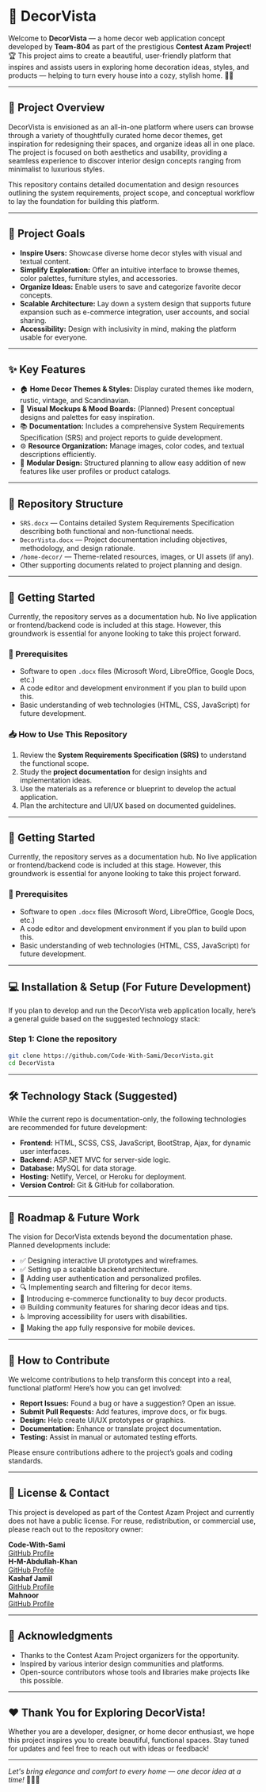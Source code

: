 # 🎨 DecorVista

Welcome to **DecorVista** — a home decor web application concept developed by **Team-804** as part of the prestigious **Contest Azam Project**! 🏆 This project aims to create a beautiful, user-friendly platform that inspires and assists users in exploring home decoration ideas, styles, and products — helping to turn every house into a cozy, stylish home. 🏡✨

---

## 📖 Project Overview

DecorVista is envisioned as an all-in-one platform where users can browse through a variety of thoughtfully curated home decor themes, get inspiration for redesigning their spaces, and organize ideas all in one place. The project is focused on both aesthetics and usability, providing a seamless experience to discover interior design concepts ranging from minimalist to luxurious styles. 

This repository contains detailed documentation and design resources outlining the system requirements, project scope, and conceptual workflow to lay the foundation for building this platform.

---

## 🎯 Project Goals

- **Inspire Users:** Showcase diverse home decor styles with visual and textual content.
- **Simplify Exploration:** Offer an intuitive interface to browse themes, color palettes, furniture styles, and accessories.
- **Organize Ideas:** Enable users to save and categorize favorite decor concepts.
- **Scalable Architecture:** Lay down a system design that supports future expansion such as e-commerce integration, user accounts, and social sharing.
- **Accessibility:** Design with inclusivity in mind, making the platform usable for everyone.

---

## ✨ Key Features

- 🏠 **Home Decor Themes & Styles:** Display curated themes like modern, rustic, vintage, and Scandinavian.
- 🎨 **Visual Mockups & Mood Boards:** (Planned) Present conceptual designs and palettes for easy inspiration.
- 📚 **Documentation:** Includes a comprehensive System Requirements Specification (SRS) and project reports to guide development.
- ⚙️ **Resource Organization:** Manage images, color codes, and textual descriptions efficiently.
- 🧩 **Modular Design:** Structured planning to allow easy addition of new features like user profiles or product catalogs.

---

## 📂 Repository Structure

- `SRS.docx` — Contains detailed System Requirements Specification describing both functional and non-functional needs.
- `DecorVista.docx` — Project documentation including objectives, methodology, and design rationale.
- `/home-decor/` — Theme-related resources, images, or UI assets (if any).
- Other supporting documents related to project planning and design.

---

## 🚀 Getting Started

Currently, the repository serves as a documentation hub. No live application or frontend/backend code is included at this stage. However, this groundwork is essential for anyone looking to take this project forward.

### 🔧 Prerequisites

- Software to open `.docx` files (Microsoft Word, LibreOffice, Google Docs, etc.)
- A code editor and development environment if you plan to build upon this.
- Basic understanding of web technologies (HTML, CSS, JavaScript) for future development.

### 📥 How to Use This Repository

1. Review the **System Requirements Specification (SRS)** to understand the functional scope.
2. Study the **project documentation** for design insights and implementation ideas.
3. Use the materials as a reference or blueprint to develop the actual application.
4. Plan the architecture and UI/UX based on documented guidelines.

---
## 🚀 Getting Started

Currently, the repository serves as a documentation hub. No live application or frontend/backend code is included at this stage. However, this groundwork is essential for anyone looking to take this project forward.

### 🔧 Prerequisites

- Software to open `.docx` files (Microsoft Word, LibreOffice, Google Docs, etc.)
- A code editor and development environment if you plan to build upon this.
- Basic understanding of web technologies (HTML, CSS, JavaScript) for future development.

---

## 💻 Installation & Setup (For Future Development)

If you plan to develop and run the DecorVista web application locally, here’s a general guide based on the suggested technology stack:

### Step 1: Clone the repository

```bash
git clone https://github.com/Code-With-Sami/DecorVista.git
cd DecorVista
```

---

## 🛠️ Technology Stack (Suggested)

While the current repo is documentation-only, the following technologies are recommended for future development:

- **Frontend:** HTML, SCSS, CSS, JavaScript, BootStrap, Ajax, for dynamic user interfaces.
- **Backend:** ASP.NET MVC for server-side logic.
- **Database:** MySQL for data storage.
- **Hosting:** Netlify, Vercel, or Heroku for deployment.
- **Version Control:** Git & GitHub for collaboration.

---

## 🌟 Roadmap & Future Work

The vision for DecorVista extends beyond the documentation phase. Planned developments include:

- ✅ Designing interactive UI prototypes and wireframes.
- ✅ Setting up a scalable backend architecture.
- 🔄 Adding user authentication and personalized profiles.
- 🔍 Implementing search and filtering for decor items.
- 🛒 Introducing e-commerce functionality to buy decor products.
- 🌐 Building community features for sharing decor ideas and tips.
- ♿ Improving accessibility for users with disabilities.
- 📱 Making the app fully responsive for mobile devices.

---

## 🤝 How to Contribute

We welcome contributions to help transform this concept into a real, functional platform! Here’s how you can get involved:

- **Report Issues:** Found a bug or have a suggestion? Open an issue.
- **Submit Pull Requests:** Add features, improve docs, or fix bugs.
- **Design:** Help create UI/UX prototypes or graphics.
- **Documentation:** Enhance or translate project documentation.
- **Testing:** Assist in manual or automated testing efforts.

Please ensure contributions adhere to the project’s goals and coding standards.

---

## 📝 License & Contact

This project is developed as part of the Contest Azam Project and currently does not have a public license. For reuse, redistribution, or commercial use, please reach out to the repository owner:

**Code-With-Sami**  
[GitHub Profile](https://github.com/Code-With-Sami)  
**H-M-Abdullah-Khan**  
[GitHub Profile](https://github.com/H-M-Abdullah-Khan)  
**Kashaf Jamil**  
[GitHub Profile](https://github.com/)  
**Mahnoor**  
[GitHub Profile](https://github.com/)  


---

## 🙏 Acknowledgments

- Thanks to the Contest Azam Project organizers for the opportunity.  
- Inspired by various interior design communities and platforms.  
- Open-source contributors whose tools and libraries make projects like this possible.

---

## ❤️ Thank You for Exploring DecorVista!

Whether you are a developer, designer, or home decor enthusiast, we hope this project inspires you to create beautiful, functional spaces. Stay tuned for updates and feel free to reach out with ideas or feedback!

---

*Let's bring elegance and comfort to every home — one decor idea at a time!* 🏡✨🌿
